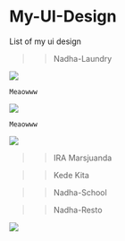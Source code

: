 # My-UI-Design
List of my ui design

>> Nadha-Laundry
<img src='https://github.com/haxorsprogramming/Haxors-Contributors/raw/master/haxors_project/nadha_laundry_ss/login.png?raw=true'>

<code>Meaowww</code>

<img src='https://github.com/haxorsprogramming/Haxors-Contributors/raw/master/haxors_project/nadha_laundry_ss/beranda.png?raw=true'>

<code>Meaowww</code>

<img src='https://github.com/haxorsprogramming/Haxors-Contributors/raw/master/haxors_project/nadha_laundry_ss/pembayaran.png?raw=true'>

>> IRA Marsjuanda

>> Kede Kita

>> Nadha-School

>> Nadha-Resto
<img src='https://github.com/haxorsprogramming/Haxors-Contributors/blob/master/haxors_project/nadharesto/nadharesto.png?raw=true'>
